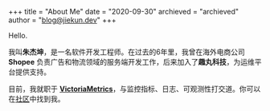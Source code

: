 +++
title = "About Me"
date = "2020-09-30"
archieved = "archieved"
author = "blog@jiekun.dev"
+++

Hello.

我叫**朱杰坤**，是一名软件开发工程师。在过去的6年里，我曾在海外电商公司 **Shopee** 负责广告和物流领域的服务端开发工作，后来加入了**趣丸科技**，为运维平台提供支持。

目前，我就职于 **[VictoriaMetrics](https://victoriametrics.com/)**，与监控指标、日志、可观测性打交道。你可以在[社区](https://github.com/VictoriaMetrics/VictoriaMetrics)中找到我。